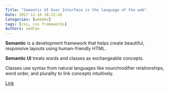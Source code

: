 ```yaml
---
Title: "Semantic UI User Interface is the language of the web"
Date: 2017-12-16 18:21:42
Categories: [webdev]
tags: [css, css frameworks]
Authors: sedlav
---
```


**Semantic** is a development framework that helps create beautiful, responsive layouts using human-friendly HTML.

**Semantic UI** treats words and classes as exchangeable concepts.

Classes use syntax from natural languages like noun/modifier relationships, word order, and plurality to link concepts intuitively.

[Link](https://semantic-ui.com/)
